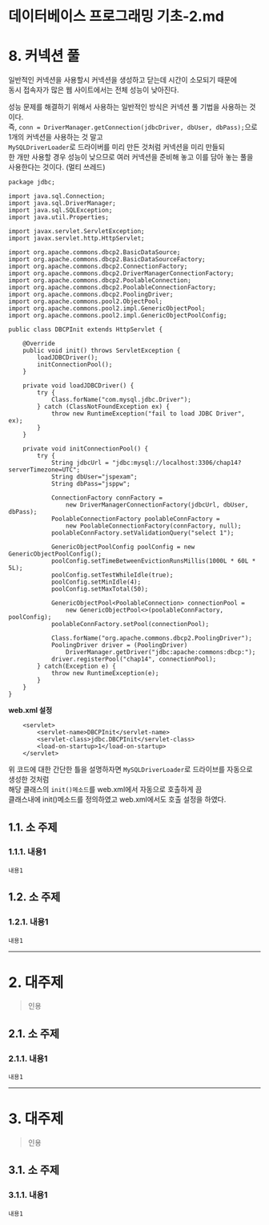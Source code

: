 데이터베이스 프로그래밍 기초-2.md
=======================
# 8. 커넥션 풀
일반적인 커넥션을 사용할시 커넥션을 생성하고 닫는데 시간이 소모되기 때문에    
동시 접속자가 많은 웹 사이트에서는 전체 성능이 낮아진다.       
     
성능 문제를 해결하기 위해서 사용하는 일반적인 방식은 커넥션 풀 기법을 사용하는 것이다.     
즉, ```conn = DriverManager.getConnection(jdbcDriver, dbUser, dbPass);```으로 1개의 커넥션을 사용하는 것 말고     
```MySQLDriverLoader```로 드라이버를 미리 만든 것처럼 커넥션을 미리 만들되     
한 개만 사용할 경우 성능이 낮으므로 여러 커넥션을 준비해 놓고 이를 담아 놓는 풀을 사용한다는 것이다. (멀티 쓰레드)      

```
package jdbc;

import java.sql.Connection;
import java.sql.DriverManager;
import java.sql.SQLException;
import java.util.Properties;

import javax.servlet.ServletException;
import javax.servlet.http.HttpServlet;

import org.apache.commons.dbcp2.BasicDataSource;
import org.apache.commons.dbcp2.BasicDataSourceFactory;
import org.apache.commons.dbcp2.ConnectionFactory;
import org.apache.commons.dbcp2.DriverManagerConnectionFactory;
import org.apache.commons.dbcp2.PoolableConnection;
import org.apache.commons.dbcp2.PoolableConnectionFactory;
import org.apache.commons.dbcp2.PoolingDriver;
import org.apache.commons.pool2.ObjectPool;
import org.apache.commons.pool2.impl.GenericObjectPool;
import org.apache.commons.pool2.impl.GenericObjectPoolConfig;

public class DBCPInit extends HttpServlet {

	@Override
	public void init() throws ServletException {
		loadJDBCDriver();
		initConnectionPool();
	}

	private void loadJDBCDriver() {
		try {
			Class.forName("com.mysql.jdbc.Driver");
		} catch (ClassNotFoundException ex) {
			throw new RuntimeException("fail to load JDBC Driver", ex);
		}
	}

	private void initConnectionPool() {
		try {	
			String jdbcUrl = "jdbc:mysql://localhost:3306/chap14?serverTimezone=UTC";
			String dbUser="jspexam";
			String dbPass="jsppw";
		
			ConnectionFactory connFactory = 
				new DriverManagerConnectionFactory(jdbcUrl, dbUser, dbPass);
			PoolableConnectionFactory poolableConnFactory = 
				new PoolableConnectionFactory(connFactory, null);
			poolableConnFactory.setValidationQuery("select 1");
		
			GenericObjectPoolConfig poolConfig = new GenericObjectPoolConfig();
			poolConfig.setTimeBetweenEvictionRunsMillis(1000L * 60L * 5L);
			poolConfig.setTestWhileIdle(true);
			poolConfig.setMinIdle(4);
			poolConfig.setMaxTotal(50);
		
			GenericObjectPool<PoolableConnection> connectionPool =
				new GenericObjectPool<>(poolableConnFactory, poolConfig);
			poolableConnFactory.setPool(connectionPool);
		
			Class.forName("org.apache.commons.dbcp2.PoolingDriver");
			PoolingDriver driver = (PoolingDriver)
				DriverManager.getDriver("jdbc:apache:commons:dbcp:");
			driver.registerPool("chap14", connectionPool);
		} catch(Exception e) {
			throw new RuntimeException(e);
		}
	}
}
```
**web.xml 설정**
```
	<servlet>
		<servlet-name>DBCPInit</servlet-name>
		<servlet-class>jdbc.DBCPInit</servlet-class>
		<load-on-startup>1</load-on-startup>
	</servlet>
```
위 코드에 대한 간단한 틀을 설명하자면 ```MySQLDriverLoader```로 드라이브를 자동으로 생성한 것처럼  
해당 클래스의 ```init()메소드```를 web.xml에서 자동으로 호출하게 끔      
클래스내에 init()메소드를 정의하였고 web.xml에서도 호출 설정을 하였다.    


## 1.1. 소 주제
### 1.1.1. 내용1
```
내용1
```
## 1.2. 소 주제
### 1.2.1. 내용1
```
내용1
```

***
# 2. 대주제
> 인용
## 2.1. 소 주제
### 2.1.1. 내용1
```
내용1
```   

***
# 3. 대주제
> 인용
## 3.1. 소 주제
### 3.1.1. 내용1
```
내용1
```
